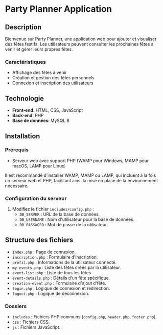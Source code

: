 # Party Planner Application

## Description

Bienvenue sur Party Planner, une application web pour ajouter et visualiser des fêtes festifs. Les utilisateurs peuvent consulter les prochaines fêtes à venir et gérer leurs propres fêtes.

### Caractéristiques

- Affichage des fêtes à venir
- Création et gestion des fêtes personnels
- Connexion et inscription des utilisateurs

## Technologie

- **Front-end**: HTML, CSS, JavaScript
- **Back-end**: PHP
- **Base de données**: MySQL 8

## Installation

### Prérequis

- Serveur web avec support PHP (WAMP pour Windows, MAMP pour macOS, LAMP pour Linux)

Il est recommandé d'installer WAMP, MAMP ou LAMP, qui incluent à la fois un serveur web et PHP, facilitant ainsi la mise en place de la environnement nécessaire.


### Configuration du serveur

1. Modifiez le fichier `includes/config.php` :
   - `DB_SERVER` : URL de la base de données.
   - `DB_USERNAME` : Nom d'utilisateur pour la base de données.
   - `DB_PASSWORD` : Mot de passe de la utilisateur.

## Structure des fichiers

- `index.php` : Page de connexion.
- `inscription.php` : Formulaire d'inscription.
- `profil.php` : Informations de la utilisateur connecté.
- `my-events.php` : Liste des fêtes créés par la utilisateur.
- `event-list.php` : Liste de tous les fêtes.
- `event-details.php` : Détails d'un fête spécifique.
- `creation-event.php` : Formulaire d'ajout d'fête.
- `login.php` : Logique de connexion et redirection.
- `logout.php` : Logique de déconnexion.

### Dossiers

- `includes` : Fichiers PHP communs (`config.php`, `header.php`, `footer.php`).
- `css` : Fichiers CSS.
- `js` : Fichiers JavaScript.
